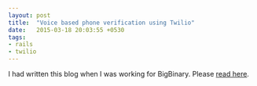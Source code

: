 ```yaml
---
layout: post
title:  "Voice based phone verification using Twilio"
date:   2015-03-18 20:03:55 +0530
tags:
- rails
- twilio
---
```


I had written this blog when I was working for BigBinary. 
Please [read here](https://blog.bigbinary.com/2015/03/18/voice-based-phone-verification-using-twilio.html).
